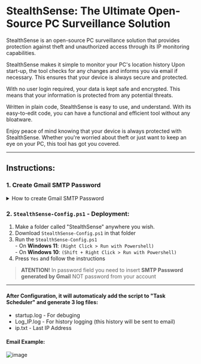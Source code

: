 # StealthSense: The Ultimate Open-Source PC Surveillance Solution

  StealthSense is an open-source PC surveillance solution that provides protection against theft and unauthorized access through its IP monitoring capabilities.

  StealthSense makes it simple to monitor your PC's location history
  Upon start-up, the tool checks for any changes and informs you via email if necessary. 
  This ensures that your device is always secure and protected.

  With no user login required, your data is kept safe and encrypted. 
  This means that your information is protected from any potential threats.

  Written in plain code, StealthSense is easy to use, and understand.
  With its easy-to-edit code, you can have a functional and efficient tool without any bloatware.

  Enjoy peace of mind knowing that your device is always protected with StealthSense. Whether you're worried about theft or just want to keep an eye on your PC, this tool has got you covered.

---
## Instructions: 
### 1. Create Gmail SMTP Password
<details>
  <summary>How to create Gmail SMTP Password</summary>
  
### How to create Gmail SMTP Password:
  - **Step #1** — [Accessing Google Account](https://accounts.google.com/servicelogin)
  
    Log in to your Google account with your login credentials
    
    <img src="https://user-images.githubusercontent.com/62214984/216173317-97d60a4f-fd84-4e21-95e8-65e0ec2fdac0.png" width=40% height=40%>
    
    </br>
  - **Step #2** — Enabling 2-Step Verification
  
    - Select **Security** from the left navigation bar    
    - Select **2-Step Verification** option, and complete the further setup.
    ![image](https://user-images.githubusercontent.com/62214984/216176288-204ac007-350f-4c61-afb0-2c785a143ca9.png)
    
  - **Step #3** — Generating App Password
    - Select [App Passwords](https://security.google.com/settings/security/apppasswords) (Under 2-Step Verification)
    ![image](https://user-images.githubusercontent.com/62214984/216177271-bb0bd704-a932-42c1-954d-217558ac8130.png)
    
    - Then, select the app from the drop-down choice and choose Other (Custom name).
    ![image](https://user-images.githubusercontent.com/62214984/216178025-638c2590-c28c-445c-a6d1-83d5236b1df3.png)
    
    - Give any name of your choice to your App password and hit Generate
    ![image](https://user-images.githubusercontent.com/62214984/216177830-5bfbf888-d979-4daa-a767-bb6063020822.png)
    
    - ### Once the app password is generated, you need to save it for later
    ![image](https://user-images.githubusercontent.com/62214984/216178686-67408f24-ef25-4e1c-9f18-eda702aac57d.png)
    </br>
  </br>
</br>

</details>


### 2. `StealthSense-Config.ps1` - Deployment:
  1. Make a folder called "StealthSense" anywhere you wish.
  2. Download `StealthSense-Config.ps1` in that folder
  3. Run the `StealthSense-Config.ps1` </br>
    - On **Windows 11**: `(Right Click > Run with Powershell)` </br>
    - On **Windows 10**: `(Shift + Right Click > Run with Powershell)` </br>
  4. Press `Yes` and follow the instructions
  > **ATENTION!** In password field you need to insert **SMTP Password generated by Gmail** NOT password from your account

---
      
#### After Configuration, it will automaticaly add the script to "Task Scheduler" and generate 3 log files:
  - startup.log - For debuging
  - Log_IP.log - For history logging (this history will be sent to email)
  - ip.txt - Last IP Address
  
#### Email Example:
  ![image](https://user-images.githubusercontent.com/62214984/216189910-48626828-b606-40ab-b9a2-010c68bf5d36.png)
